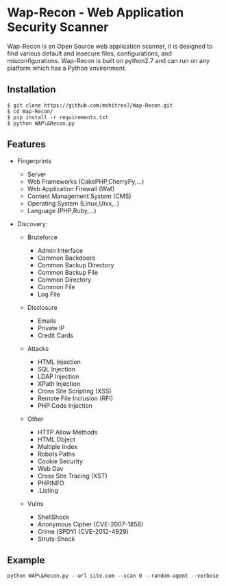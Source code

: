 # Wap-Recon - Web Application Security Scanner

Wap-Recon is an Open Source web application scanner, it is designed to find various default and insecure files, configurations, and misconfigurations.
Wap-Recon is built on python2.7 and can run on any platform which has a Python environment.

## Installation
```
$ git clone https://github.com/mohitrex7/Wap-Recon.git
$ cd Wap-Recon/
$ pip install -r requirements.txt
$ python WAP\&Recon.py
```
## Features
- Fingerprints
  - Server
  - Web Frameworks (CakePHP,CherryPy,...)
  - Web Application Firewall (Waf)
  - Content Management System (CMS)
  - Operating System (Linux,Unix,..)
  - Language (PHP,Ruby,...)

- Discovery:

  - Bruteforce
    - Admin Interface
    - Common Backdoors
    - Common Backup Directory
    - Common Backup File
    - Common Directory
    - Common File
    - Log File
  
  - Disclosure
    - Emails
    - Private IP
    - Credit Cards
  
  - Attacks
    - HTML Injection
    - SQL Injection
    - LDAP Injection
    - XPath Injection
    - Cross Site Scripting (XSS)
    - Remote File Inclusion (RFI)
    - PHP Code Injection
    
  - Other
    - HTTP Allow Methods
    - HTML Object
    - Multiple Index
    - Robots Paths
    - Cookie Security
    - Web Dav
    - Cross Site Tracing (XST)
    - PHPINFO
    - .Listing
    
  - Vulns
    - ShellShock
    - Anonymous Cipher (CVE-2007-1858)
    - Crime (SPDY) (CVE-2012-4929)
    - Struts-Shock


## Example
`python WAP\&Recon.py --url site.com --scan 0 --random-agent --verbose`
